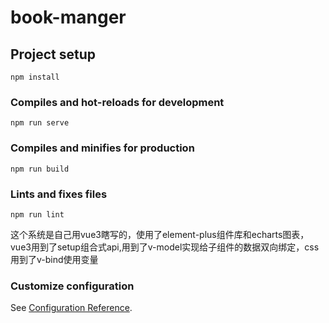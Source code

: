 # book-manger

## Project setup
```
npm install
```

### Compiles and hot-reloads for development
```
npm run serve
```

### Compiles and minifies for production
```
npm run build
```

### Lints and fixes files
```
npm run lint
```
这个系统是自己用vue3瞎写的，使用了element-plus组件库和echarts图表，vue3用到了setup组合式api,用到了v-model实现给子组件的数据双向绑定，css用到了v-bind使用变量
### Customize configuration
See [Configuration Reference](https://cli.vuejs.org/config/).
